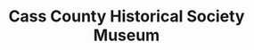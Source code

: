 ---
layout: repo
title: "Cass County Historical Society Museum"
id: 11802
permalink: repos/11802/
---